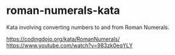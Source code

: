 # roman-numerals-kata
Kata involving converting numbers to and from Roman Numerals.

https://codingdojo.org/kata/RomanNumerals/
https://www.youtube.com/watch?v=983zk0eqYLY
